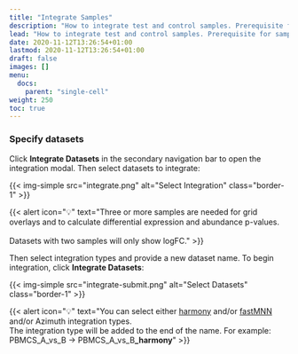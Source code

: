 ```yaml
---
title: "Integrate Samples"
description: "How to integrate test and control samples. Prerequisite for sample comparison."
lead: "How to integrate test and control samples. Prerequisite for sample comparison."
date: 2020-11-12T13:26:54+01:00
lastmod: 2020-11-12T13:26:54+01:00
draft: false
images: []
menu: 
  docs:
    parent: "single-cell"
weight: 250
toc: true
---
```


### Specify datasets

Click __Integrate Datasets__ in the secondary navigation bar to open the integration modal. Then select datasets to integrate: 

{{< img-simple src="integrate.png" alt="Select Integration" class="border-1" >}}

{{< alert icon="💡" text="Three or more samples are needed for grid overlays and to calculate differential expression and abundance p-values.</br></br>Datasets with two samples will only show logFC." >}}

Then select integration types and provide a new dataset name. To begin integration, click __Integrate Datasets__:

{{< img-simple src="integrate-submit.png" alt="Select Datasets" class="border-1" >}}


{{< alert icon="💡" text="You can select either <a href='https://github.com/immunogenomics/harmony'>harmony</a> and/or <a href='http://bioconductor.org/books/release/OSCA/integrating-datasets.html#performing-mnn-correction'>fastMNN</a> and/or Azimuth integration types.</br>The integration type will be added to the end of the name. For example:</br>PBMCS_A_vs_B → PBMCS_A_vs_B<b>_harmony</b>" >}}


